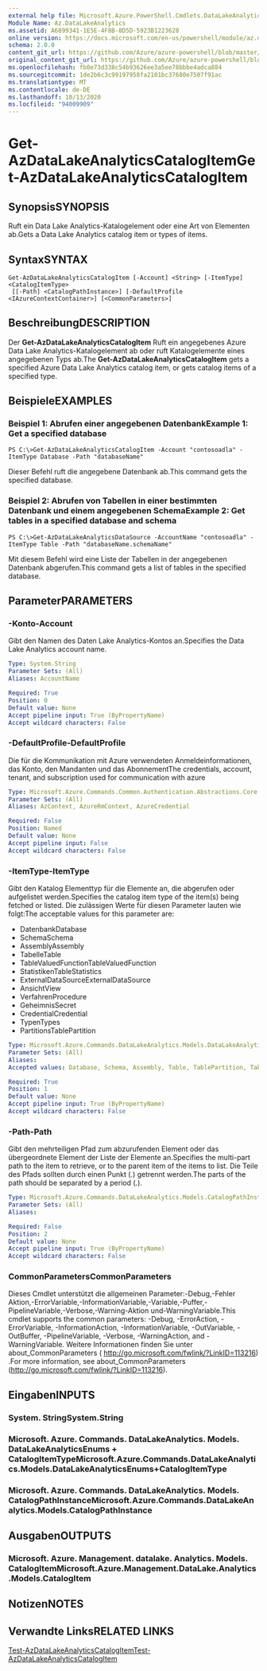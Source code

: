 ```yaml
---
external help file: Microsoft.Azure.PowerShell.Cmdlets.DataLakeAnalytics.dll-Help.xml
Module Name: Az.DataLakeAnalytics
ms.assetid: A6899341-1E5E-4F8B-8D5D-5923B1223628
online version: https://docs.microsoft.com/en-us/powershell/module/az.datalakeanalytics/get-azdatalakeanalyticscatalogitem
schema: 2.0.0
content_git_url: https://github.com/Azure/azure-powershell/blob/master/src/DataLakeAnalytics/DataLakeAnalytics/help/Get-AzDataLakeAnalyticsCatalogItem.md
original_content_git_url: https://github.com/Azure/azure-powershell/blob/master/src/DataLakeAnalytics/DataLakeAnalytics/help/Get-AzDataLakeAnalyticsCatalogItem.md
ms.openlocfilehash: fb0e73d338c54b93626ee3a5ee78bbbe4adca884
ms.sourcegitcommit: 1de2b6c3c99197958fa2101bc37680e7507f91ac
ms.translationtype: MT
ms.contentlocale: de-DE
ms.lasthandoff: 10/13/2020
ms.locfileid: "94009909"
---
```

# <span data-ttu-id="919bb-101">Get-AzDataLakeAnalyticsCatalogItem</span><span class="sxs-lookup"><span data-stu-id="919bb-101">Get-AzDataLakeAnalyticsCatalogItem</span></span>

## <span data-ttu-id="919bb-102">Synopsis</span><span class="sxs-lookup"><span data-stu-id="919bb-102">SYNOPSIS</span></span>
<span data-ttu-id="919bb-103">Ruft ein Data Lake Analytics-Katalogelement oder eine Art von Elementen ab.</span><span class="sxs-lookup"><span data-stu-id="919bb-103">Gets a Data Lake Analytics catalog item or types of items.</span></span>

## <span data-ttu-id="919bb-104">Syntax</span><span class="sxs-lookup"><span data-stu-id="919bb-104">SYNTAX</span></span>

```
Get-AzDataLakeAnalyticsCatalogItem [-Account] <String> [-ItemType] <CatalogItemType>
 [[-Path] <CatalogPathInstance>] [-DefaultProfile <IAzureContextContainer>] [<CommonParameters>]
```

## <span data-ttu-id="919bb-105">Beschreibung</span><span class="sxs-lookup"><span data-stu-id="919bb-105">DESCRIPTION</span></span>
<span data-ttu-id="919bb-106">Der **Get-AzDataLakeAnalyticsCatalogItem** Ruft ein angegebenes Azure Data Lake Analytics-Katalogelement ab oder ruft Katalogelemente eines angegebenen Typs ab.</span><span class="sxs-lookup"><span data-stu-id="919bb-106">The **Get-AzDataLakeAnalyticsCatalogItem** gets a specified Azure Data Lake Analytics catalog item, or gets catalog items of a specified type.</span></span>

## <span data-ttu-id="919bb-107">Beispiele</span><span class="sxs-lookup"><span data-stu-id="919bb-107">EXAMPLES</span></span>

### <span data-ttu-id="919bb-108">Beispiel 1: Abrufen einer angegebenen Datenbank</span><span class="sxs-lookup"><span data-stu-id="919bb-108">Example 1: Get a specified database</span></span>
```
PS C:\>Get-AzDataLakeAnalyticsCatalogItem -Account "contosoadla" -ItemType Database -Path "databaseName"
```

<span data-ttu-id="919bb-109">Dieser Befehl ruft die angegebene Datenbank ab.</span><span class="sxs-lookup"><span data-stu-id="919bb-109">This command gets the specified database.</span></span>

### <span data-ttu-id="919bb-110">Beispiel 2: Abrufen von Tabellen in einer bestimmten Datenbank und einem angegebenen Schema</span><span class="sxs-lookup"><span data-stu-id="919bb-110">Example 2: Get tables in a specified database and schema</span></span>
```
PS C:\>Get-AzDataLakeAnalyticsDataSource -AccountName "contosoadla" -ItemType Table -Path "databaseName.schemaName"
```

<span data-ttu-id="919bb-111">Mit diesem Befehl wird eine Liste der Tabellen in der angegebenen Datenbank abgerufen.</span><span class="sxs-lookup"><span data-stu-id="919bb-111">This command gets a list of tables in the specified database.</span></span>

## <span data-ttu-id="919bb-112">Parameter</span><span class="sxs-lookup"><span data-stu-id="919bb-112">PARAMETERS</span></span>

### <span data-ttu-id="919bb-113">-Konto</span><span class="sxs-lookup"><span data-stu-id="919bb-113">-Account</span></span>
<span data-ttu-id="919bb-114">Gibt den Namen des Daten Lake Analytics-Kontos an.</span><span class="sxs-lookup"><span data-stu-id="919bb-114">Specifies the Data Lake Analytics account name.</span></span>

```yaml
Type: System.String
Parameter Sets: (All)
Aliases: AccountName

Required: True
Position: 0
Default value: None
Accept pipeline input: True (ByPropertyName)
Accept wildcard characters: False
```

### <span data-ttu-id="919bb-115">-DefaultProfile</span><span class="sxs-lookup"><span data-stu-id="919bb-115">-DefaultProfile</span></span>
<span data-ttu-id="919bb-116">Die für die Kommunikation mit Azure verwendeten Anmeldeinformationen, das Konto, den Mandanten und das Abonnement</span><span class="sxs-lookup"><span data-stu-id="919bb-116">The credentials, account, tenant, and subscription used for communication with azure</span></span>

```yaml
Type: Microsoft.Azure.Commands.Common.Authentication.Abstractions.Core.IAzureContextContainer
Parameter Sets: (All)
Aliases: AzContext, AzureRmContext, AzureCredential

Required: False
Position: Named
Default value: None
Accept pipeline input: False
Accept wildcard characters: False
```

### <span data-ttu-id="919bb-117">-ItemType</span><span class="sxs-lookup"><span data-stu-id="919bb-117">-ItemType</span></span>
<span data-ttu-id="919bb-118">Gibt den Katalog Elementtyp für die Elemente an, die abgerufen oder aufgelistet werden.</span><span class="sxs-lookup"><span data-stu-id="919bb-118">Specifies the catalog item type of the item(s) being fetched or listed.</span></span>
<span data-ttu-id="919bb-119">Die zulässigen Werte für diesen Parameter lauten wie folgt:</span><span class="sxs-lookup"><span data-stu-id="919bb-119">The acceptable values for this parameter are:</span></span>
- <span data-ttu-id="919bb-120">Datenbank</span><span class="sxs-lookup"><span data-stu-id="919bb-120">Database</span></span>
- <span data-ttu-id="919bb-121">Schema</span><span class="sxs-lookup"><span data-stu-id="919bb-121">Schema</span></span>
- <span data-ttu-id="919bb-122">Assembly</span><span class="sxs-lookup"><span data-stu-id="919bb-122">Assembly</span></span>
- <span data-ttu-id="919bb-123">Tabelle</span><span class="sxs-lookup"><span data-stu-id="919bb-123">Table</span></span>
- <span data-ttu-id="919bb-124">TableValuedFunction</span><span class="sxs-lookup"><span data-stu-id="919bb-124">TableValuedFunction</span></span>
- <span data-ttu-id="919bb-125">Statistiken</span><span class="sxs-lookup"><span data-stu-id="919bb-125">TableStatistics</span></span>
- <span data-ttu-id="919bb-126">ExternalDataSource</span><span class="sxs-lookup"><span data-stu-id="919bb-126">ExternalDataSource</span></span>
- <span data-ttu-id="919bb-127">Ansicht</span><span class="sxs-lookup"><span data-stu-id="919bb-127">View</span></span>
- <span data-ttu-id="919bb-128">Verfahren</span><span class="sxs-lookup"><span data-stu-id="919bb-128">Procedure</span></span>
- <span data-ttu-id="919bb-129">Geheimnis</span><span class="sxs-lookup"><span data-stu-id="919bb-129">Secret</span></span>
- <span data-ttu-id="919bb-130">Credential</span><span class="sxs-lookup"><span data-stu-id="919bb-130">Credential</span></span>
- <span data-ttu-id="919bb-131">Typen</span><span class="sxs-lookup"><span data-stu-id="919bb-131">Types</span></span>
- <span data-ttu-id="919bb-132">Partitions</span><span class="sxs-lookup"><span data-stu-id="919bb-132">TablePartition</span></span>

```yaml
Type: Microsoft.Azure.Commands.DataLakeAnalytics.Models.DataLakeAnalyticsEnums+CatalogItemType
Parameter Sets: (All)
Aliases:
Accepted values: Database, Schema, Assembly, Table, TablePartition, TableValuedFunction, TableStatistics, ExternalDataSource, View, Procedure, Secret, Credential, Types, Package

Required: True
Position: 1
Default value: None
Accept pipeline input: True (ByPropertyName)
Accept wildcard characters: False
```

### <span data-ttu-id="919bb-133">-Path</span><span class="sxs-lookup"><span data-stu-id="919bb-133">-Path</span></span>
<span data-ttu-id="919bb-134">Gibt den mehrteiligen Pfad zum abzurufenden Element oder das übergeordnete Element der Liste der Elemente an.</span><span class="sxs-lookup"><span data-stu-id="919bb-134">Specifies the multi-part path to the item to retrieve, or to the parent item of the items to list.</span></span>
<span data-ttu-id="919bb-135">Die Teile des Pfads sollten durch einen Punkt (.) getrennt werden.</span><span class="sxs-lookup"><span data-stu-id="919bb-135">The parts of the path should be separated by a period (.).</span></span>

```yaml
Type: Microsoft.Azure.Commands.DataLakeAnalytics.Models.CatalogPathInstance
Parameter Sets: (All)
Aliases:

Required: False
Position: 2
Default value: None
Accept pipeline input: True (ByPropertyName)
Accept wildcard characters: False
```

### <span data-ttu-id="919bb-136">CommonParameters</span><span class="sxs-lookup"><span data-stu-id="919bb-136">CommonParameters</span></span>
<span data-ttu-id="919bb-137">Dieses Cmdlet unterstützt die allgemeinen Parameter:-Debug,-Fehler Aktion,-ErrorVariable,-InformationVariable,-Variable,-Puffer,-PipelineVariable,-Verbose,-Warning-Aktion und-WarningVariable.</span><span class="sxs-lookup"><span data-stu-id="919bb-137">This cmdlet supports the common parameters: -Debug, -ErrorAction, -ErrorVariable, -InformationAction, -InformationVariable, -OutVariable, -OutBuffer, -PipelineVariable, -Verbose, -WarningAction, and -WarningVariable.</span></span> <span data-ttu-id="919bb-138">Weitere Informationen finden Sie unter about_CommonParameters ( http://go.microsoft.com/fwlink/?LinkID=113216) .</span><span class="sxs-lookup"><span data-stu-id="919bb-138">For more information, see about_CommonParameters (http://go.microsoft.com/fwlink/?LinkID=113216).</span></span>

## <span data-ttu-id="919bb-139">Eingaben</span><span class="sxs-lookup"><span data-stu-id="919bb-139">INPUTS</span></span>

### <span data-ttu-id="919bb-140">System. String</span><span class="sxs-lookup"><span data-stu-id="919bb-140">System.String</span></span>

### <span data-ttu-id="919bb-141">Microsoft. Azure. Commands. DataLakeAnalytics. Models. DataLakeAnalyticsEnums + CatalogItemType</span><span class="sxs-lookup"><span data-stu-id="919bb-141">Microsoft.Azure.Commands.DataLakeAnalytics.Models.DataLakeAnalyticsEnums+CatalogItemType</span></span>

### <span data-ttu-id="919bb-142">Microsoft. Azure. Commands. DataLakeAnalytics. Models. CatalogPathInstance</span><span class="sxs-lookup"><span data-stu-id="919bb-142">Microsoft.Azure.Commands.DataLakeAnalytics.Models.CatalogPathInstance</span></span>

## <span data-ttu-id="919bb-143">Ausgaben</span><span class="sxs-lookup"><span data-stu-id="919bb-143">OUTPUTS</span></span>

### <span data-ttu-id="919bb-144">Microsoft. Azure. Management. datalake. Analytics. Models. CatalogItem</span><span class="sxs-lookup"><span data-stu-id="919bb-144">Microsoft.Azure.Management.DataLake.Analytics.Models.CatalogItem</span></span>

## <span data-ttu-id="919bb-145">Notizen</span><span class="sxs-lookup"><span data-stu-id="919bb-145">NOTES</span></span>

## <span data-ttu-id="919bb-146">Verwandte Links</span><span class="sxs-lookup"><span data-stu-id="919bb-146">RELATED LINKS</span></span>

[<span data-ttu-id="919bb-147">Test-AzDataLakeAnalyticsCatalogItem</span><span class="sxs-lookup"><span data-stu-id="919bb-147">Test-AzDataLakeAnalyticsCatalogItem</span></span>](./Test-AzDataLakeAnalyticsCatalogItem.md)


